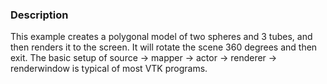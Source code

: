 ### Description
This example creates a polygonal model of two spheres and 3 tubes, and then renders it to
the screen. It will rotate the scene 360 degrees and then exit. The basic
setup of source -> mapper -> actor -> renderer -> renderwindow is 
typical of most VTK programs.

